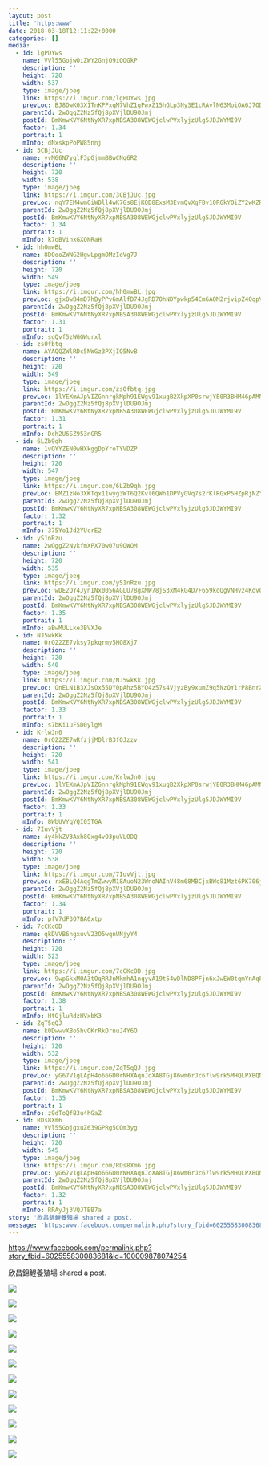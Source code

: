 ```yaml
---
layout: post
title: 'https:www' 
date: 2018-03-18T12:11:22+0000 
categories: [] 
media:
  - id: lgPDYws
    name: VVl55GojwOiZWY2GnjO9iQOGkP
    description: ''   
    height: 720
    width: 537
    type: image/jpeg
    link: https://i.imgur.com/lgPDYws.jpg
    prevLoc: BJ8OwK03X1TnKPPxqM7VhZ1gPwxZ15hGLp3Ny3E1cRAvlN63MoiOA6J7ODOjIzM17YR5BOFYn9wNALBGfZM52wlDQ4U8qVlRPJzwcA3ryvzkAGsM1w1Z6y1OuQ3y23gmqRfLzRKYWGBkiAx1YYWrLvIXKnGmNyjvsj0XNkPPAzfD7mJL0nnXCzPZV7zZ7LHp0AEgpQB1F919jrz30pC38xv7WD5VhAlWnxRlzXcqP0ZDOjYwTwjvgZWvYJs3Pn1Brnv7
    parentId: 2wOggZ2Nz5fQj8pXVjlDU9OJmj
    postId: BmKmwKVY6NtNyXR7xpNBSA308WEWGjclwPVxlyjzUlg5JDJWYMI9V
    factor: 1.34
    portrait: 1
    mInfo: dNxskpPoPW85nnj
  - id: 3CBjJUc
    name: yvM66N7yqlF3pGjmmBBwCNq6R2
    description: ''   
    height: 720
    width: 538
    type: image/jpeg
    link: https://i.imgur.com/3CBjJUc.jpg
    prevLoc: nqY7EM4wmGiWDll4wK7Gs8EjKQD8ExsM3EvmQvXgFBv10RGkYOiZY2wKZRZguonpPQWA3yClWJjwO26vtAp4wG6ORxs6jlJzj7XlTGLRQpX2rqTEWP39LA6VsOGqzEv1K2u6q6JZ8JAyc1JMxGE879cKN20gmgPrcoYAl02GQKtLX5YywL3jfZPXqABoJvuQ4mXXp9LzIXpk7LMzxKI3yvK8jARQSX3Kp6Vk9NIL1p0jl9EVSADngWwx1BS24NA7WKr
    parentId: 2wOggZ2Nz5fQj8pXVjlDU9OJmj
    postId: BmKmwKVY6NtNyXR7xpNBSA308WEWGjclwPVxlyjzUlg5JDJWYMI9V
    factor: 1.34
    portrait: 1
    mInfo: k7oBVinxGXQNRaH
  - id: hh0mwBL
    name: 8DOooZWNG2HgwLpgmOMzIoVg7J
    description: ''   
    height: 720
    width: 549
    type: image/jpeg
    link: https://i.imgur.com/hh0mwBL.jpg
    prevLoc: gjx8wB4mD7hByPPv6mAlfD74JgRD70hNDYpwkp54Cm6AOM2rjvipZ40qpVpWhRyQMV5AKPuOLNJz1K3GiPZW4OOv9qi9v2QonZmrT79jnN9D4EcY1gkDo9WmSQwr3JyLrgIp2Mo4BnMWh6VvPQD4MzUpKpKQzVAOSq6QxOGGmyuXzKRwrZZGSBW5pnB5mNcWvjrxJ67riO8Y86V8A0i2vqBYm6lJcA4zOAq9BrTDQO49DqN1hmk5Wj35p2cQPWB9JOnp
    parentId: 2wOggZ2Nz5fQj8pXVjlDU9OJmj
    postId: BmKmwKVY6NtNyXR7xpNBSA308WEWGjclwPVxlyjzUlg5JDJWYMI9V
    factor: 1.31
    portrait: 1
    mInfo: sqQvf5zWGGWurxl
  - id: zs0fbtq
    name: AYAQQZWlRDc5NWGz3PXjIQ5NvB
    description: ''   
    height: 720
    width: 549
    type: image/jpeg
    link: https://i.imgur.com/zs0fbtq.jpg
    prevLoc: 1lYEXmAJpVIZGnnrgkMph91EWgv91xugB2XkpXP0srwjYE0R3BHM46pAMNMRcE0LxR73BwcYwn2m0ABqf1Br7ZGjY7F4NY6OXpqEUBGKYRGG0OI9BwBN4LZvT8wzEyGz4min52RPrwqAHpxNDm3QBOcjZloWn8KntrOG6xNNnjHx7YwNGVVOuYRNM7YNxjTDwG6DRnNjfrgBq71v3RhXmo7NnjjgfjzJn3qzL3SnlzO3OKo3TMvOPKyOYVTw9yZORMBx
    parentId: 2wOggZ2Nz5fQj8pXVjlDU9OJmj
    postId: BmKmwKVY6NtNyXR7xpNBSA308WEWGjclwPVxlyjzUlg5JDJWYMI9V
    factor: 1.31
    portrait: 1
    mInfo: Dch2U6SZ953nGR5
  - id: 6LZb9qh
    name: 1vQYYZEN0wHXkggDpYroTYVDZP
    description: ''   
    height: 720
    width: 547
    type: image/jpeg
    link: https://i.imgur.com/6LZb9qh.jpg
    prevLoc: EMZ1zNo3XKTqx11wyg3WT6Q2Kvl6QWh1DPVyGVq7s2rKlRGxP5HZpRjNZYZ3u7Xgv6D5ALfxgZ8rYLE2cVW3OzwB1EHv97kjYlpMtLyKXBQlRYIln6n7jQkwCLGGvZg4WLflqM6BXwRPuk1LL8YgvRTKqX7VvKZrhYQqKlAAy5fo4Gxnzww5unNpJ7n1B8u9r6kPP6DkiJEXVxZ7J0IKoJlQZ6QPc27zyX3rOPU9r2Bm6oz5SqYJxw4JjNSRGGELLxZ2
    parentId: 2wOggZ2Nz5fQj8pXVjlDU9OJmj
    postId: BmKmwKVY6NtNyXR7xpNBSA308WEWGjclwPVxlyjzUlg5JDJWYMI9V
    factor: 1.32
    portrait: 1
    mInfo: 375Yo1Jd2YUcrE2
  - id: yS1nRzu
    name: 2wOggZ2NykfmXPX70w07u9QWQM
    description: ''   
    height: 720
    width: 535
    type: image/jpeg
    link: https://i.imgur.com/yS1nRzu.jpg
    prevLoc: wDE2QY4JynINx0056AGLU78gXMW78jS3xM4kG4D7F659koQgVNHvz4Kov0vGf14ExLwZRMiAm0OkqMg2SlRQpmDE7wFRByOBPLyxh48pXVAoANH6EjG8lNnEIkm2pvoEgOfzVopk4qGEsXJnqvOO2pfwxNyKl1Zzsn2EDN33ORfXBgEovllwS5XRwo5ZPEFr5mgDryWAuk191WK30RhLGJ1OKDkwC0vqLWlgzWtrqy0PA4AlfVNr9p6rqZTpY0J4PAB5
    parentId: 2wOggZ2Nz5fQj8pXVjlDU9OJmj
    postId: BmKmwKVY6NtNyXR7xpNBSA308WEWGjclwPVxlyjzUlg5JDJWYMI9V
    factor: 1.35
    portrait: 1
    mInfo: aBwMULLke3BVXJe
  - id: NJ5wkKk
    name: 0rO22ZE7vksy7pkqrmy5HO8Xj7
    description: ''   
    height: 720
    width: 540
    type: image/jpeg
    link: https://i.imgur.com/NJ5wkKk.jpg
    prevLoc: OnELN1B3XJsOx55DY0pAhz5BYQ4z57s4VjyzBy9xumZ9q5NzQYirP8BnrXrmiD6KlBLZG0c6n7K5AJEOTP0nROpV4xSm05Qz2Ky4I7YMjD2PnlUolypW5V2wSg88jvxM9ofwV8Dv1gDZhrPlOKG22vUJxKWgpOJ4s2B680OODASlnrAzLRREUo73rYoLZAHz4jRB5wM2fLV03yEOwlHKPwy279AxcoKn0WAJ7khAO8YErx4guNWmo7AmjQtAr0KvmknJ
    parentId: 2wOggZ2Nz5fQj8pXVjlDU9OJmj
    postId: BmKmwKVY6NtNyXR7xpNBSA308WEWGjclwPVxlyjzUlg5JDJWYMI9V
    factor: 1.33
    portrait: 1
    mInfo: s7bKi1uFSD0ylgM
  - id: KrlwJn0
    name: 0rO22ZE7wRfzjjMDlrB3fOJzzv
    description: ''   
    height: 720
    width: 541
    type: image/jpeg
    link: https://i.imgur.com/KrlwJn0.jpg
    prevLoc: 1lYEXmAJpVIZGnnrgkMph91EWgv91xugB2XkpXP0srwjYE0R3BHM46pAMNMRcE0LxR73BwcYwn2m0ABqf1Br7ZGjYLu4mvwBXoWRhBGKYRVjK0u5pgNB3GgoS8wz3XO6VounlK63K2oqIpxXvWv2O0hjM74Yrn35IrOG6xNNnjHx7YwNGVVOuYRNM7YxPwFvkxyGl0N7s8QDmR19pPsXBkRxwqn6ujVABvlO69hnBmKN6rERFMvOPKyOYqSNG5L13ZWP
    parentId: 2wOggZ2Nz5fQj8pXVjlDU9OJmj
    postId: BmKmwKVY6NtNyXR7xpNBSA308WEWGjclwPVxlyjzUlg5JDJWYMI9V
    factor: 1.33
    portrait: 1
    mInfo: 8WbUVYqYQI05TGA
  - id: 7IuvVjt
    name: 4y4kkZV3Axh8Oxg4vO3puVLODQ
    description: ''   
    height: 720
    width: 538
    type: image/jpeg
    link: https://i.imgur.com/7IuvVjt.jpg
    prevLoc: rxEBLQ4AqgTmZwwyM18AuoN23WnoNAInV48m68MBCjxBWq81Mzt6PK706j65uvOLNyQqAlT769yJK4k8SDjgJZzErNHLVBmVDxrPCyRENqKLx7sLnVjyA9vMTloOoZ311vSPRJBKwxqzCLqvk0XG7jtkw4YwKV1OTOKmg8ppRVsR2W8pOooVuklP5NkLooHVpjjLmDEXS52xoPJgL6S6B0DQOpo8f1p0KDN0AAtqQnZWxDMDiJ0DWQoDEzcnXx0ozn08
    parentId: 2wOggZ2Nz5fQj8pXVjlDU9OJmj
    postId: BmKmwKVY6NtNyXR7xpNBSA308WEWGjclwPVxlyjzUlg5JDJWYMI9V
    factor: 1.34
    portrait: 1
    mInfo: pfV7dF3O7BA0xtp
  - id: 7cCKcOD
    name: qkDVVB6ngxuvV23O5wqnUNjyY4
    description: ''   
    height: 720
    width: 523
    type: image/jpeg
    link: https://i.imgur.com/7cCKcOD.jpg
    prevLoc: 9wpGkxM0A3tOqRRJnMkmhA1nqyvA19t54wDlND8PFjn6xJwEW0tqmYnAqPqMuAGo2Eq18ZS41W0N5ZGwcorw2nnvmjU6QE731318s85gA7xJOgcWEzExX97EHQWvZ6Ljm1f8PL3Y8nEOH0DLoYl2N4Fv259GQxVPTNgMp4JjEYt7G5NxJ70Vs1KlrZNzwATLMgOLqAOVhv7JrKr1v0TY6GXBgN9MsAv823G9ALujW1XKVAMxhVOGrx96qDTxGG27w5Y
    parentId: 2wOggZ2Nz5fQj8pXVjlDU9OJmj
    postId: BmKmwKVY6NtNyXR7xpNBSA308WEWGjclwPVxlyjzUlg5JDJWYMI9V
    factor: 1.38
    portrait: 1
    mInfo: HtGjluRdzHVxbK3
  - id: ZqT5qQJ
    name: k0DwwvXBo5hvOKrRkOrnuJ4Y6O
    description: ''   
    height: 720
    width: 532
    type: image/jpeg
    link: https://i.imgur.com/ZqT5qQJ.jpg
    prevLoc: yG67V1gLApH4o66GD0rNHXAqnJoXA8TGj86wm6rJc67lw9rk5MHQLPXBQNQ3uz1lOMR5wpF5QGPXjO2qSYp2ROWJGASXNjlm83EOT3R004RK3Gt81kGxjMzjiDqqLmxNlzC7zjnLLLpVcq6YQoko3KipE8ZRxkjVIWvAgVrr0NtvW18jg006Fp6Y1BpY0EI6x0Kvq9DXSnAPo4GBE3uXx8LZpKWXhLoV8EL3BNSmzvWLYNz8UM672qB7xlSG0gxPXJ39
    parentId: 2wOggZ2Nz5fQj8pXVjlDU9OJmj
    postId: BmKmwKVY6NtNyXR7xpNBSA308WEWGjclwPVxlyjzUlg5JDJWYMI9V
    factor: 1.35
    portrait: 1
    mInfo: z9dToQfB3u4hGaZ
  - id: RDs8Xm6
    name: VVl55GojgxuZ639GPRg5CQm3yg
    description: ''   
    height: 720
    width: 545
    type: image/jpeg
    link: https://i.imgur.com/RDs8Xm6.jpg
    prevLoc: yG67V1gLApH4o66GD0rNHXAqnJoXA8TGj86wm6rJc67lw9rk5MHQLPXBQNQ3uz1lOMR5wpF5QGPXjO2qSYp2ROJZm5CEnQWKGNV0T32DvPV6yEsMAO9NwZZjfDqV8RVwK6T70zQ191LPtKQ0E9xzMEF7Jo6nzPOLTWvAgVrr0NtvW18jg006Fp6Y1BpmOlsWnGZJVJDpfn9DNZBOLmuG4plom1z0FBZE94m6DPSmzv4RVQxyfM672qB7xlSG0xXgEPrA
    parentId: 2wOggZ2Nz5fQj8pXVjlDU9OJmj
    postId: BmKmwKVY6NtNyXR7xpNBSA308WEWGjclwPVxlyjzUlg5JDJWYMI9V
    factor: 1.32
    portrait: 1
    mInfo: RRAyJj3VQJTBB7a
story: '欣昌錦鯉養殖場 shared a post.'  
message: 'https;www.facebook.compermalink.php?story_fbid=602555830083681id=100..'  
---
```


https://www.facebook.com/permalink.php?story_fbid=602555830083681&id=100009878074254
 
 
[//]: #story:
欣昌錦鯉養殖場 shared a post.


[//]: #media:  
<a href="https://i.imgur.com/lgPDYws.jpg"><img class="postImage" src="https://i.imgur.com/lgPDYwsh.jpg" />  
</a>    

<a href="https://i.imgur.com/3CBjJUc.jpg"><img class="postImage" src="https://i.imgur.com/3CBjJUch.jpg" />  
</a>    

<a href="https://i.imgur.com/hh0mwBL.jpg"><img class="postImage" src="https://i.imgur.com/hh0mwBLh.jpg" />  
</a>    

<a href="https://i.imgur.com/zs0fbtq.jpg"><img class="postImage" src="https://i.imgur.com/zs0fbtqh.jpg" />  
</a>    

<a href="https://i.imgur.com/6LZb9qh.jpg"><img class="postImage" src="https://i.imgur.com/6LZb9qhh.jpg" />  
</a>    

<a href="https://i.imgur.com/yS1nRzu.jpg"><img class="postImage" src="https://i.imgur.com/yS1nRzuh.jpg" />  
</a>    

<a href="https://i.imgur.com/NJ5wkKk.jpg"><img class="postImage" src="https://i.imgur.com/NJ5wkKkh.jpg" />  
</a>    

<a href="https://i.imgur.com/KrlwJn0.jpg"><img class="postImage" src="https://i.imgur.com/KrlwJn0h.jpg" />  
</a>    

<a href="https://i.imgur.com/7IuvVjt.jpg"><img class="postImage" src="https://i.imgur.com/7IuvVjth.jpg" />  
</a>    

<a href="https://i.imgur.com/7cCKcOD.jpg"><img class="postImage" src="https://i.imgur.com/7cCKcODh.jpg" />  
</a>    

<a href="https://i.imgur.com/ZqT5qQJ.jpg"><img class="postImage" src="https://i.imgur.com/ZqT5qQJh.jpg" />  
</a>    

<a href="https://i.imgur.com/RDs8Xm6.jpg"><img class="postImage" src="https://i.imgur.com/RDs8Xm6h.jpg" />  
</a>   
